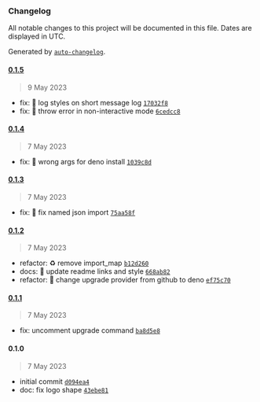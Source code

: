 ### Changelog

All notable changes to this project will be documented in this file. Dates are
displayed in UTC.

Generated by [`auto-changelog`](https://github.com/CookPete/auto-changelog).

#### [0.1.5](https://github.com/JOTSR/pita-cli/compare/0.1.4...0.1.5)

> 9 May 2023

- fix: :bug: log styles on short message log
  [`17032f8`](https://github.com/JOTSR/pita-cli/commit/17032f8a821d73f2dfc1309fd8901991af3c3792)
- fix: :bug: throw error in non-interactive mode
  [`6cedcc8`](https://github.com/JOTSR/pita-cli/commit/6cedcc88695a2cbb37024d91845b7045be02cbdd)

#### [0.1.4](https://github.com/JOTSR/pita-cli/compare/0.1.3...0.1.4)

> 7 May 2023

- fix: :bug: wrong args for deno install
  [`1039c8d`](https://github.com/JOTSR/pita-cli/commit/1039c8d29421f196b676f720c1cd4a3c7940dee6)

#### [0.1.3](https://github.com/JOTSR/pita-cli/compare/0.1.2...0.1.3)

> 7 May 2023

- fix: :bug: fix named json import
  [`75aa58f`](https://github.com/JOTSR/pita-cli/commit/75aa58ff23ef96087d938a93dd5e9c1a6fedd81f)

#### [0.1.2](https://github.com/JOTSR/pita-cli/compare/0.1.1...0.1.2)

> 7 May 2023

- refactor: :recycle: remove import_map
  [`b12d260`](https://github.com/JOTSR/pita-cli/commit/b12d260840ee483436c608330ded968b45cb7712)
- docs: :memo: update readme links and style
  [`668ab82`](https://github.com/JOTSR/pita-cli/commit/668ab829e6f5c47bee7af7559e0239b06bfcf7de)
- refactor: :construction_worker: change upgrade provider from github to deno
  [`ef75c70`](https://github.com/JOTSR/pita-cli/commit/ef75c709629363010dd9dac2b8aa04a1a3e00d90)

#### [0.1.1](https://github.com/JOTSR/pita-cli/compare/0.1.0...0.1.1)

> 7 May 2023

- fix: uncomment upgrade command
  [`ba8d5e8`](https://github.com/JOTSR/pita-cli/commit/ba8d5e8a758285f97c8df6a4cf7a035445faef6c)

#### 0.1.0

> 7 May 2023

- initial commit
  [`d094ea4`](https://github.com/JOTSR/pita-cli/commit/d094ea411635f9f5fac528b0b684744e1f9c3eea)
- doc: fix logo shape
  [`43ebe81`](https://github.com/JOTSR/pita-cli/commit/43ebe8171db0cee2a8664c8512d4e43aba609682)
